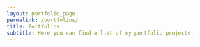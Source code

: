```yaml
---
layout: portfolio_page
permalink: /portfolios/
title: Portfolios
subtitle: Here you can find a list of my portfolio projects.
---
```



<!-- <ul>
  {% for portfolio in site.portfolios %}
    <li><a href="{{ portfolio.url }}">{{ portfolio.title }}</a></li>
  {% endfor %}
</ul> -->
